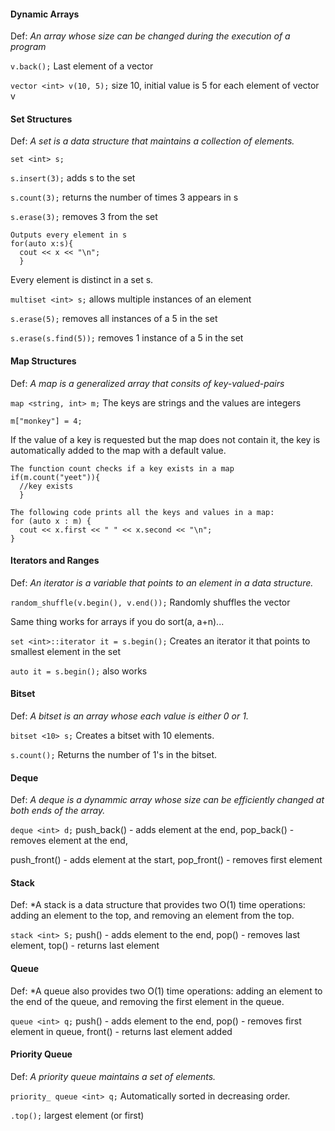 #### Dynamic Arrays
Def: *An array whose size can be changed during the execution of a program*

`v.back();` Last element of a vector

`vector <int> v(10, 5);` size 10, initial value is 5 for each element of vector v

#### Set Structures
Def: *A set is a data structure that maintains a collection of elements.*

`set <int> s;`
  
`s.insert(3);` adds s to the set

`s.count(3);` returns the number of times 3 appears in s

`s.erase(3);` removes 3 from the set
  
```
Outputs every element in s
for(auto x:s){ 
  cout << x << "\n";
  }
```
Every element is distinct in a set s.

`multiset <int> s;` allows multiple instances of an element
  
`s.erase(5);` removes all instances of a 5 in the set

`s.erase(s.find(5));` removes 1 instance of a 5 in the set

#### Map Structures
Def: *A map is a generalized array that consits of key-valued-pairs*

`map <string, int> m;` The keys are strings and the values are integers

`m["monkey"] = 4;`

If the value of a key is requested but the map does not contain it, the key is automatically added to the map with a default value.

```
The function count checks if a key exists in a map
if(m.count("yeet")){
  //key exists
  }
```

```
The following code prints all the keys and values in a map:
for (auto x : m) {
  cout << x.first << " " << x.second << "\n";
}
```

#### Iterators and Ranges
Def: *An iterator is a variable that points to an element in a data structure.*

`random_shuffle(v.begin(), v.end());` Randomly shuffles the vector

Same thing works for arrays if you do sort(a, a+n)...

`set <int>::iterator it = s.begin();` Creates an iterator it that points to smallest element in the set

`auto it = s.begin();` also works

#### Bitset
Def: *A bitset is an array whose each value is either 0 or 1.*

`bitset <10> s;` Creates a bitset with 10 elements. 

`s.count();` Returns the number of 1's in the bitset.

#### Deque
Def: *A deque is a dynammic array whose size can be efficiently changed at both ends of the array.*

`deque <int> d;` push_back() - adds element at the end, pop_back() - removes element at the end,

push_front() - adds element at the start, pop_front() - removes first element

#### Stack
Def: *A stack is a data structure that provides two O(1) time operations: adding an element to the top, and removing an element from the top. 

`stack <int> S;` push() - adds element to the end, pop() - removes last element, top() - returns last element

#### Queue
Def: *A queue also provides two O(1) time operations: adding an element to the end of the queue, and removing the first element in the queue. 

`queue <int> q;` push() - adds element to the end, pop() - removes first element in queue, front() - returns last element added

#### Priority Queue
Def: *A priority queue maintains a set of elements.*

`priority_ queue <int> q;` Automatically sorted in decreasing order. 

`.top();` largest element (or first)


















